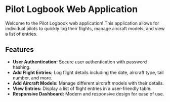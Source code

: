 # Pilot Logbook Web Application

Welcome to the Pilot Logbook web application! This application allows for individual pilots to quickly log their flights, manage aircraft models, and view a list of entries.

## Features

- **User Authentication:** Secure user authentication with password hashing.
- **Add Flight Entries:** Log flight details including the date, aircraft type, tail number, and more.
- **Add Aircraft Models:** Manage different aircraft models with their details.
- **View Entries:** Display a list of flight entries in a user-friendly table.
- **Responsive Dashboard:** Modern and responsive design for ease of use.